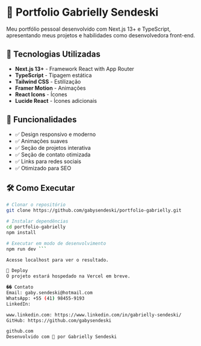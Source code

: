 # 💼 Portfolio Gabrielly Sendeski

Meu portfólio pessoal desenvolvido com Next.js 13+ e TypeScript, apresentando meus projetos e habilidades como desenvolvedora front-end.

## 🚀 Tecnologias Utilizadas

- **Next.js 13+** - Framework React with App Router
- **TypeScript** - Tipagem estática
- **Tailwind CSS** - Estilização
- **Framer Motion** - Animações
- **React Icons** - Ícones
- **Lucide React** - Ícones adicionais

## 🎯 Funcionalidades

- ✅ Design responsivo e moderno
- ✅ Animações suaves
- ✅ Seção de projetos interativa
- ✅ Seção de contato otimizada
- ✅ Links para redes sociais
- ✅ Otimizado para SEO

## 🛠️ Como Executar

```bash
# Clonar o repositório
git clone https://github.com/gabysendeski/portfolio-gabrielly.git

# Instalar dependências
cd portfolio-gabrielly
npm install

# Executar em modo de desenvolvimento
npm run dev ```

Acesse localhost para ver o resultado.

📱 Deploy
O projeto estará hospedado na Vercel em breve.

�� Contato
Email: gaby.sendeski@hotmail.com
WhatsApp: +55 (41) 98455-9193
LinkedIn: 

www.linkedin.com: https://www.linkedin.com/in/gabrielly-sendeski/
GitHub: https://github.com/gabysendeski

github.com
Desenvolvido com 💜 por Gabrielly Sendeski

